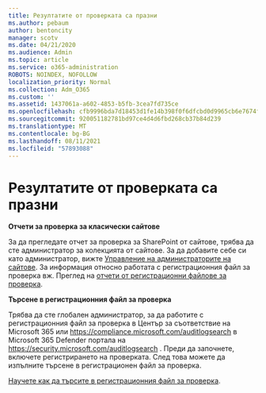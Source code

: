 ```yaml
---
title: Резултатите от проверката са празни
ms.author: pebaum
author: bentoncity
manager: scotv
ms.date: 04/21/2020
ms.audience: Admin
ms.topic: article
ms.service: o365-administration
ROBOTS: NOINDEX, NOFOLLOW
localization_priority: Normal
ms.collection: Adm_O365
ms.custom: ''
ms.assetid: 1437061a-a602-4853-b5fb-3cea7fd735ce
ms.openlocfilehash: cfb9996bda7d18453d1fe14b398f0f6dfcbd0d9965cb6e7674f3b6bb8fbc143f
ms.sourcegitcommit: 920051182781bd97ce4d4d6fbd268cb37b84d239
ms.translationtype: MT
ms.contentlocale: bg-BG
ms.lasthandoff: 08/11/2021
ms.locfileid: "57893088"
---
```

# <a name="auditing-results-are-blank"></a>Резултатите от проверката са празни

**Отчети за проверка за класически сайтове**
  
За да прегледате отчет за проверка за SharePoint от сайтове, трябва да сте администратор за колекцията от сайтове. За да добавите себе си като администратор, вижте [Управление на администраторите на сайтове](https://docs.microsoft.com/sharepoint/manage-site-collection-administrators). За информация относно работата с регистрационния файл за проверка вж. Преглед на [отчети от регистрационни файлове за проверка](https://support.microsoft.com/office/view-audit-log-reports-b37c5869-1b47-4a82-a30d-ea20070fe527).
  
**Търсене в регистрационния файл за проверка**
  
Трябва да сте глобален администратор, за да работите с регистрационния файл за проверка в Център за съответствие на Microsoft 365 или <https://compliance.microsoft.com/auditlogsearch> в Microsoft 365 Defender портала на <https://security.microsoft.com/auditlogsearch> . Преди да започнете, включете регистрирането на проверката. След това можете да изпълните търсене в регистрационен файл за проверка.
  
[Научете как да търсите в регистрационния файл за проверка](https://docs.microsoft.com/microsoft-365/compliance/search-the-audit-log-in-security-and-compliance#search-the-audit-log).
